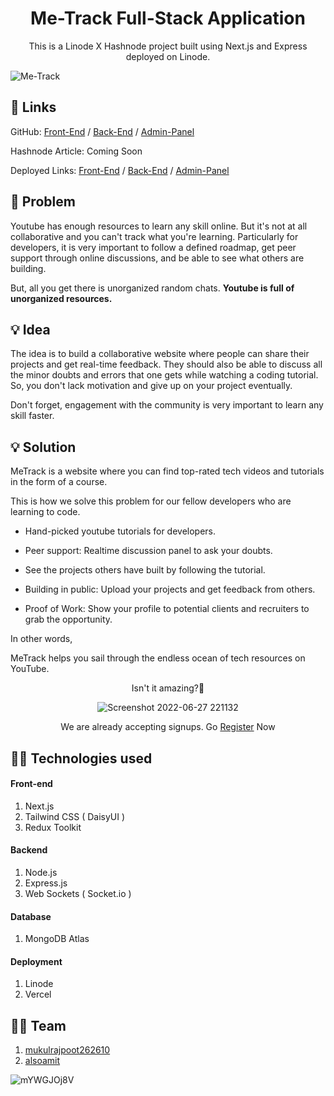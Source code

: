 <h1 align="center">Me-Track Full-Stack Application</h1>
<p align="center"> This is a Linode X Hashnode project built using Next.js and Express deployed on Linode. </p>

![Me-Track](https://user-images.githubusercontent.com/73209159/176242823-405d5f2f-ba4b-45ee-b898-b3ab110fd075.png)

## 🔗 Links

GitHub: [Front-End](https://github.com/mukulrajpoot262610/metrack-frontend-hackathon) / [Back-End](https://github.com/alsoamit/metrack-api) / [Admin-Panel](https://github.com/mukulrajpoot262610/metrack-admin)

Hashnode Article: Coming Soon

Deployed Links: [Front-End](https://metrack.tech) / [Back-End](https://api.metrack.tech) / [Admin-Panel](https://admin.metrack.tech)

## 🏹 Problem

Youtube has enough resources to learn any skill online. But it's not at all collaborative and you can't track what you're learning. Particularly for developers, it is very important to follow a defined roadmap, get peer support through online discussions, and be able to see what others are building.

But, all you get there is unorganized random chats. **Youtube is full of unorganized resources.**

## 💡 Idea
The idea is to build a collaborative website where people can share their projects and get real-time feedback. They should also be able to discuss all the minor doubts and errors that one gets while watching a coding tutorial. So, you don't lack motivation and give up on your project eventually.

Don't forget, engagement with the community is very important to learn any skill faster.

## 💡 Solution
MeTrack is a website where you can find top-rated tech videos and tutorials in the form of a course.

This is how we solve this problem for our fellow developers who are learning to code.

* Hand-picked youtube tutorials for developers.

* Peer support: Realtime discussion panel to ask your doubts.

* See the projects others have built by following the tutorial.

* Building in public: Upload your projects and get feedback from others.

* Proof of Work: Show your profile to potential clients and recruiters to grab the opportunity.

In other words,

MeTrack helps you sail through the endless ocean of tech resources on YouTube.
<div align="center">
  
Isn't it amazing?🤩
  
![Screenshot 2022-06-27 221132](https://media.giphy.com/media/PNuPpI1yRcdDjvpSEs/giphy.gif)

We are already accepting signups. Go [Register](https://metrack.tech) Now

</div>

## 🧑‍💻 Technologies used

#### Front-end
1. Next.js
2. Tailwind CSS ( DaisyUI )
3. Redux Toolkit

#### Backend
1. Node.js
2. Express.js
3. Web Sockets ( Socket.io )

#### Database
1. MongoDB Atlas

#### Deployment
1. Linode
2. Vercel

## 🧑‍💻 Team

1. [mukulrajpoot262610](https://github.com/mukulrajpoot262610)
2. [alsoamit](https://github.com/alsoamit)

![mYWGJOj8V](https://user-images.githubusercontent.com/73209159/176347320-11f68c2d-d169-4191-82e4-56c305b7d3dd.png)
